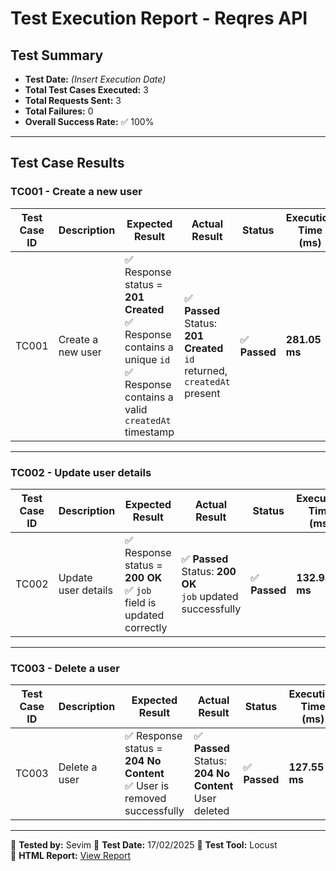 # **Test Execution Report - Reqres API**

## **Test Summary**
- **Test Date:** _(Insert Execution Date)_
- **Total Test Cases Executed:** 3
- **Total Requests Sent:** 3
- **Total Failures:** 0
- **Overall Success Rate:** ✅ 100%

---

## **Test Case Results**

### **TC001 - Create a new user**
| **Test Case ID** | **Description** | **Expected Result** | **Actual Result** | **Status** | **Execution Time (ms)** |
|-----------------|----------------|---------------------|------------------|-----------|----------------------|
| TC001 | Create a new user | ✅ Response status = **201 Created** <br> ✅ Response contains a unique `id` <br> ✅ Response contains a valid `createdAt` timestamp | ✅ **Passed** <br> Status: **201 Created** <br> `id` returned, `createdAt` present | ✅ **Passed** | **281.05 ms** |

---

### **TC002 - Update user details**
| **Test Case ID** | **Description** | **Expected Result** | **Actual Result** | **Status** | **Execution Time (ms)** |
|-----------------|----------------|---------------------|------------------|-----------|----------------------|
| TC002 | Update user details | ✅ Response status = **200 OK** <br> ✅ `job` field is updated correctly | ✅ **Passed** <br> Status: **200 OK** <br> `job` updated successfully | ✅ **Passed** | **132.93 ms** |

---

### **TC003 - Delete a user**
| **Test Case ID** | **Description** | **Expected Result** | **Actual Result** | **Status** | **Execution Time (ms)** |
|-----------------|----------------|---------------------|------------------|-----------|----------------------|
| TC003 | Delete a user | ✅ Response status = **204 No Content** <br> ✅ User is removed successfully | ✅ **Passed** <br> Status: **204 No Content** <br> User deleted | ✅ **Passed** | **127.55 ms** |

---

📌 **Tested by:** Sevim
📆 **Test Date:** 17/02/2025 
🔎 **Test Tool:** Locust  
📝 **HTML Report:** [View Report](performance_reports/2025-02-17_12-23-40/report.html)
